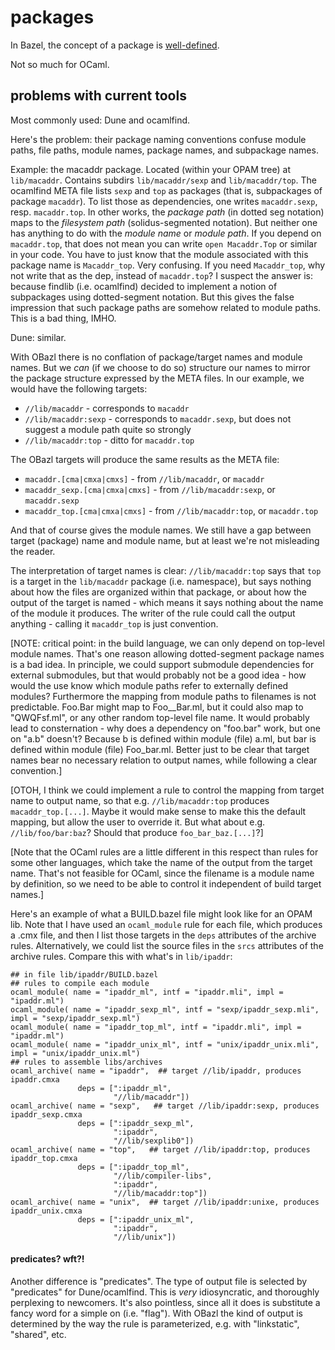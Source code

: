 # packages

In Bazel, the concept of a package is
[well-defined](https://docs.bazel.build/versions/master/build-ref.html#packages).

Not so much for OCaml.

## problems with current tools

Most commonly used: Dune and ocamlfind.

Here's the problem: their package naming conventions confuse module
paths, file paths, module names, package names, and subpackage names.

Example: the macaddr package. Located (within your OPAM tree) at
`lib/macaddr`.  Contains subdirs `lib/macaddr/sexp` and
`lib/macaddr/top`.  The ocamlfind META file lists `sexp` and `top` as
packages (that is, subpackages of package `macaddr`).  To list those
as dependencies, one writes `macaddr.sexp`, resp. `macaddr.top`.  In
other works, the _package path_ (in dotted seg notation) maps to the
_filesystem path_ (solidus-segmented notation).  But neither one has
anything to do with the _module name_ or _module path_.  If you depend
on `macaddr.top`, that does not mean you can write `open Macaddr.Top`
or similar in your code.  You have to just know that the module
associated with this package name is `Macaddr_top`.  Very
confusing. If you need `Macaddr_top`, why not write that as the dep,
instead of `macaddr.top`?  I suspect the answer is: because findlib
(i.e. ocamlfind) decided to implement a notion of subpackages using
dotted-segment notation. But this gives the false impression that such
package paths are somehow related to module paths. This is a bad
thing, IMHO.

Dune: similar.

With OBazl there is no conflation of package/target names and module
names.  But we _can_ (if we choose to do so) structure our names to
mirror the package structure expressed by the META files.  In our
example, we would have the following targets:

* `//lib/macaddr`  - corresponds to `macaddr`
* `//lib/macaddr:sexp` - corresponds to `macaddr.sexp`, but does not suggest a module path quite so strongly
* `//lib/macaddr:top` - ditto for `macaddr.top`

The OBazl targets will produce the same results as the META file:

* `macaddr.[cma|cmxa|cmxs]` - from `//lib/macaddr`, or `macaddr`
* `macaddr_sexp.[cma|cmxa|cmxs]` - from `//lib/macaddr:sexp`, or `macaddr.sexp`
* `macaddr_top.[cma|cmxa|cmxs]` - from `//lib/macaddr:top`, or `macaddr.top`

And that of course gives the module names.  We still have a gap
between target (package) name and module name, but at least we're not
misleading the reader.

The interpretation of target names is clear: `//lib/macaddr:top` says
that `top` is a target in the `lib/macaddr` package (i.e. namespace),
but says nothing about how the files are organized within that
package, or about how the output of the target is named - which means
it says nothing about the name of the module it produces.  The writer
of the rule could call the output anything - calling it `macaddr_top`
is just convention.

[NOTE: critical point: in the build language, we can only depend on
top-level module names.  That's one reason allowing dotted-segment
package names is a bad idea.  In principle, we could support submodule
dependencies for external submodules, but that would probably not be a
good idea - how would the use know which module paths refer to
externally defined modules?  Furthermore the mapping from module paths
to filenames is not predictable.  Foo.Bar might map to Foo__Bar.ml,
but it could also map to "QWQFsf.ml", or any other random top-level
file name. It would probably lead to consternation - why does a
dependency on "foo.bar" work, but one on "a.b" doesn't?  Because b is
defined within module (file) a.ml, but bar is defined within module
(file) Foo_bar.ml.  Better just to be clear that target names bear no
necessary relation to output names, while following a clear convention.]

[OTOH, I think we could implement a rule to control the mapping from
target name to output name, so that e.g. `//lib/macaddr:top` produces
`macaddr_top.[...]`.  Maybe it would make sense to make this the
default mapping, but allow the user to override it. But what about
e.g. `//lib/foo/bar:baz`? Should that produce `foo_bar_baz.[...]`?]

[Note that the OCaml rules are a little different in this respect than
rules for some other languages, which take the name of the output from
the target name. That's not feasible for OCaml, since the filename is
a module name by definition, so we need to be able to control it
independent of build target names.]

Here's an example of what a BUILD.bazel file might look like for an
OPAM lib.  Note that I have used an `ocaml_module` rule for each file,
which produces a .cmx file, and then I list those targets in the
`deps` attributes of the archive rules.  Alternatively, we could list
the source files in the `srcs` attributes of the archive rules.
Compare this with what's in `lib/ipaddr`:

```
## in file lib/ipaddr/BUILD.bazel
## rules to compile each module
ocaml_module( name = "ipaddr_ml", intf = "ipaddr.mli", impl = "ipaddr.ml")
ocaml_module( name = "ipaddr_sexp_ml", intf = "sexp/ipaddr_sexp.mli", impl = "sexp/ipaddr_sexp.ml")
ocaml_module( name = "ipaddr_top_ml", intf = "ipaddr.mli", impl = "ipaddr.ml")
ocaml_module( name = "ipaddr_unix_ml", intf = "unix/ipaddr_unix.mli", impl = "unix/ipaddr_unix.ml")
## rules to assemble libs/archives
ocaml_archive( name = "ipaddr",  ## target //lib/ipaddr, produces ipaddr.cmxa
               deps = [":ipaddr_ml",
                       "//lib/macaddr"])
ocaml_archive( name = "sexp",   ## target //lib/ipaddr:sexp, produces ipaddr_sexp.cmxa
               deps = [":ipaddr_sexp_ml",
                       ":ipaddr",
                       "//lib/sexplib0"])
ocaml_archive( name = "top",   ## target //lib/ipaddr:top, produces ipaddr_top.cmxa
               deps = [":ipaddr_top_ml",
                       "//lib/compiler-libs",
                       ":ipaddr",
                       "//lib/macaddr:top"])
ocaml_archive( name = "unix",  ## target //lib/ipaddr:unixe, produces ipaddr_unix.cmxa
               deps = [":ipaddr_unix_ml",
                       ":ipaddr",
                       "//lib/unix"])
```

#### predicates?  wft?!

Another difference is "predicates". The type of output file is
selected by "predicates" for Dune/ocamlfind.  This is _very_
idiosyncratic, and thoroughly perplexing to newcomers.  It's also
pointless, since all it does is substitute a fancy word for a simple
on (i.e. "flag").  With OBazl the kind of output is determined by the
way the rule is parameterized, e.g. with "linkstatic", "shared", etc.

